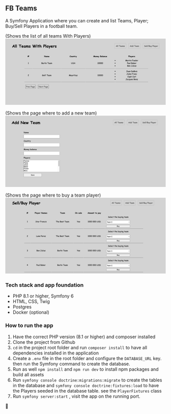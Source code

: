 ## FB Teams
<p>A Symfony Application where you can create and list Teams, Player; Buy/Sell Players in a football team.</p>

(Shows the list of all teams With Players)
![img.png](img.png)

(Shows the page where to add a new team)
![img_1.png](img_1.png)

(Shows the page where to buy a team player)
![img_2.png](img_2.png)

### Tech stack and app foundation

- PHP 8.1 or higher, Symfony 6
- HTML, CSS, Twig
- Postgres
- Docker (optional)

### How to run the app

1. Have the correct PHP version (8.1 or higher) and composer installed
2. Clone the project from Github 
3. `cd` in the project root folder and run `composer install` to have all dependencies installed in the application
4. Create a `.env` file in the root folder and configure the `DATABASE_URL` key. then run the Symfony command to create the database.
5. Run as well `npm install` and `npm run dev` to install npm packages and build all assets
6. Run `symfony console doctrine:migrations:migrate` to create the tables in the database and `symfony console doctrine:fixtures:load` to have the Players seeded in the database table. see the `PlayerFixtures` class
7. Run `symfony server:start` , visit the app on the running port.

🙏